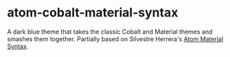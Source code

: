 # atom-cobalt-material-syntax

A dark blue theme that takes the classic Cobalt and Material themes and smashes them together. Partially based on Silvestre Herrera's [Atom Material Syntax](https://github.com/silvestreh/atom-material-syntax). 
